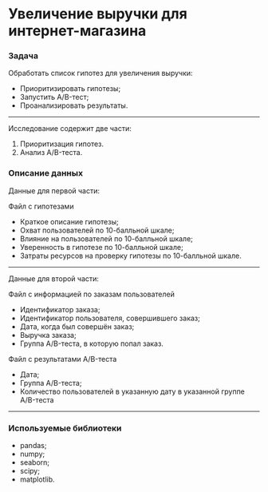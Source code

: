 # Увеличение выручки для интернет-магазина 
### Задача
Обработать список гипотез для увеличения выручки: 
- Приоритизировать гипотезы; 
- Запустить A/B-тест; 
- Проанализировать результаты. 
--- 
Исследование содержит две части: 
1. Приоритизация гипотез. 
2. Анализ A/B-теста. 

### Описание данных 
Данные для первой части:

Файл с гипотезами
- Краткое описание гипотезы;
- Охват пользователей по 10-балльной шкале;
- Влияние на пользователей по 10-балльной шкале;
- Уверенность в гипотезе по 10-балльной шкале;
- Затраты ресурсов на проверку гипотезы по 10-балльной шкале. 

--- 
Данные для второй части: 

Файл с информацией по заказам пользователей
- Идентификатор заказа;
- Идентификатор пользователя, совершившего заказ;
- Дата, когда был совершён заказ;
- Выручка заказа;
- Группа A/B-теста, в которую попал заказ.

Файл с результатами A/B-теста
- Дата;
- Группа A/B-теста;
- Количество пользователей в указанную дату в указанной группе A/B-теста
--- 
### Используемые библиотеки 
- pandas;
- numpy; 
- seaborn; 
- scipy;
- matplotlib. 
